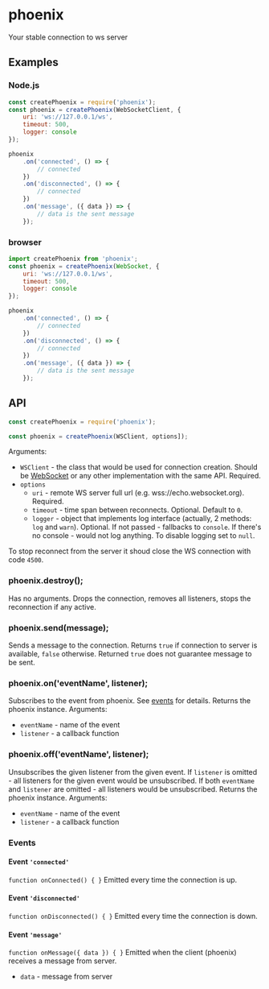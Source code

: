 # phoenix
Your stable connection to ws server

## Examples
### Node.js
```javascript
const createPhoenix = require('phoenix');
const phoenix = createPhoenix(WebSocketClient, {
    uri: 'ws://127.0.0.1/ws',
    timeout: 500,
    logger: console
});

phoenix
    .on('connected', () => {
        // connected
    })
    .on('disconnected', () => {
        // connected
    })
    .on('message', ({ data }) => {
        // data is the sent message
    });
```
### browser
```javascript
import createPhoenix from 'phoenix';
const phoenix = createPhoenix(WebSocket, {
    uri: 'ws://127.0.0.1/ws',
    timeout: 500,
    logger: console
});

phoenix
    .on('connected', () => {
        // connected
    })
    .on('disconnected', () => {
        // connected
    })
    .on('message', ({ data }) => {
        // data is the sent message
    });
```

## API
```javascript
const createPhoenix = require('phoenix');

const phoenix = createPhoenix(WSClient, options]);
```
Arguments:
* `WSClient` - the class that would be used for connection creation. Should be [WebSocket](https://developer.mozilla.org/en/docs/Web/API/WebSocket) or any other implementation with the same API. Required.
* `options`
  * `uri` - remote WS server full url (e.g. wss://echo.websocket.org). Required.
  * `timeout` - time span between reconnects. Optional. Default to `0`.
  * `logger` - object that implements log interface (actually, 2 methods: `log` and `warn`). Optional. If not passed - fallbacks to `console`. If there's no console - would not log anything. To disable logging set to `null`.

To stop reconnect from the server it shoud close the WS connection with code `4500`.

### phoenix.destroy();
Has no arguments. Drops the connection, removes all listeners, stops the reconnection if any active.

### phoenix.send(message);
Sends a message to the connection. Returns `true` if connection to server is available, `false` otherwise. Returned `true` does not guarantee message to be sent.

### phoenix.on('eventName', listener);
Subscribes to the event from phoenix. See <a href="#events">events</a> for details. Returns the phoenix instance.
Arguments:
* `eventName` - name of the event
* `listener` - a callback function

### phoenix.off('eventName', listener);
Unsubscribes the given listener from the given event. If `listener` is omitted - all listeners for the given event would be unsubscribed. If both `eventName` and `listener` are omitted - all listeners would be unsubscribed. Returns the phoenix instance.
Arguments:
* `eventName` - name of the event
* `listener` - a callback function

<a name="events"></a>
### Events

#### Event `'connected'`
`function onConnected() { }`
Emitted every time the connection is up.

#### Event `'disconnected'`
`function onDisconnected() { }`
Emitted every time the connection is down.

#### Event `'message'`
`function onMessage({ data }) { }`
Emitted when the client (phoenix) receives a message from server.
* `data` - message from server
